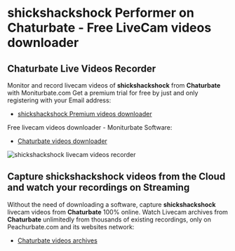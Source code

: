# shickshackshock Performer on Chaturbate - Free LiveCam videos downloader

## Chaturbate Live Videos Recorder

Monitor and record livecam videos of **shickshackshock** from **Chaturbate** with Moniturbate.com
Get a premium trial for free by just and only registering with your Email address:
* [shickshackshock Premium videos downloader](https://moniturbate.com/request-demo-licence-key.html)

Free livecam videos downloader - Moniturbate Software:
* [Chaturbate videos downloader](https://moniturbate.com/moniturbate-download-software.html)

![shickshackshock livecam videos recorder](https://peachurnet.com/templates/moniturbate-software.png)


## Capture shickshackshock videos from the Cloud and watch your recordings on Streaming

Without the need of downloading a software, capture **shickshackshock** livecam videos from **Chaturbate** 100% online.
Watch Livecam archives from **Chaturbate** unlimitedly from thousands of existing recordings, only on Peachurbate.com and its websites network:
* [Chaturbate videos archives](https://peachurnet.com/)
